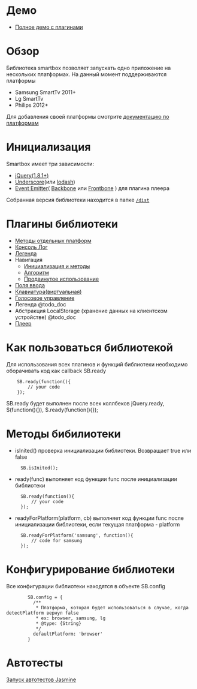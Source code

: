 # Демо
* <a href="http://immosmart.github.io/smartbox/demo/demoApp">Полное демо с плагинами</a>

# Обзор

Библиотека smartbox позволяет запускать одно приложение на нескольких платформах.
На данный момент поддерживаются платформы
- Samsung SmartTv 2011+
- Lg SmartTv
- Philips 2012+

Для добавления своей платформы смотрите <a href="https://github.com/immosmart/smartbox/blob/master/docs/ru_platform.md">документацию по платформам</a>

# Инициализация

Smartbox имеет три зависимости:
- <a href="https://github.com/jquery/jquery/tree/1.8-stable">jQuery(1.8.1+)</a>
- <a href="https://github.com/jashkenas/underscore">Underscore</a>(или <a href="https://github.com/lodash/lodash">lodash</a>)
- <a href="https://github.com/Wolfy87/EventEmitter">Event Emitter</a>( <a href="https://github.com/jashkenas/backbone">Backbone</a> или <a href="https://github.com/artempoletsky/Frontbone">Frontbone</a> ) для плагина плеера

Собранная версия библиотеки находится в папке <a href="https://github.com/immosmart/smartbox/tree/master/dist">`/dist`</a>

# Плагины библиотеки


* <a href="https://github.com/immosmart/smartbox/blob/master/docs/ru_platform.md">Методы отдельных платформ</a>
* <a href="https://github.com/immosmart/smartbox/blob/master/docs/ru_log.md">Консоль Лог</a>
* <a href="https://github.com/immosmart/smartbox/blob/master/docs/ru_legend.md">Легенда</a>
* Навигация
    * <a href="https://github.com/immosmart/smartbox/blob/master/docs/ru_nav.md">Инициализация и методы</a>
    * <a href="https://github.com/immosmart/smartbox/blob/master/docs/ru_nav_alg.md">Алгоритм</a>
    * <a href="https://github.com/immosmart/smartbox/blob/master/docs/ru_nav_extended.md">Продвинутое использование</a>
* <a href="https://github.com/immosmart/smartbox/blob/master/docs/ru_input.md">Поля ввода</a>
* <a href="https://github.com/immosmart/smartbox/blob/master/docs/ru_keyboard.md">Клавиатура(виртуальная)</a>
* <a href="https://github.com/immosmart/smartbox/blob/master/docs/ru_voice.md">Голосовое управление</a>
* Легенда @todo_doc
* Абстракция LocalStorage (хранение данных на клиентском устройстве) @todo_doc
* <a href="https://github.com/immosmart/smartbox/blob/develop/docs/ru_player.md">Плеер</a>

# Как пользоваться библиотекой

Для использования всех плагинов и функций библиотеки необходимо оборачивать код как callback SB.ready

        SB.ready(function(){
            // your code
        });

SB.ready будет выполнен после всех коллбеков jQuery.ready, $(function(){}), $.ready(function(){});

# Методы бибилиотеки

- isInited() проверка инициализации библиотеки. Возвращает true или false

        SB.isInited();

- ready(func) выполняет код функции func после инициализации библиотеки

        SB.ready(function(){
            // your code
        });

- readyForPlatform(platform, cb) выполняет код функции func после инициализации библиотеки,
если текущая платформа - platform

        SB.readyForPlatform('samsung', function(){
            // code for samsung
        });

# Конфигурирование библиотеки

Все конфигурации библиотеки находятся в объекте SB.config

            SB.config = {
              /**
               * Платформа, которая будет использоваться в случае, когда detectPlatform вернул false
               * ex: browser, samsung, lg
               * @type: {String}
               */
              defaultPlatform: 'browser'
            }

# Автотесты
<a href="http://immosmart.github.io/smartbox/">Запуск автотестов Jasmine</a>

